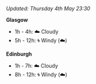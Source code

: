 *Updated: Thursday 4th May 23:30*

**Glasgow**

* 1h - 4h: :cloud: Cloudy
* 5h - 12h: :cyclone: Windy (:cloud:)

**Edinburgh**

* 1h - 7h: :cloud: Cloudy
* 8h - 12h: :cyclone: Windy (:cloud:)
